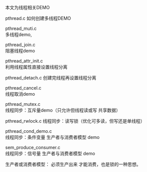 本文为线程相关DEMO


pthread.c 
		如何创建多线程DEMO

pthread_muti.c    
		多线程demo, 

pthread_join.c   
		阻塞线程demo

pthread_attr_init.c  
		利用线程属性直接设置线程分离

pthread_detach.c
		创建完线程再设置线程分离



pthread_cancel.c  
		线程取消demo



pthread_mutex.c  
		线程同步：互斥量demo（只允许但线程读或写 共享数据）

pthread_rwlock.c
		线程同步：读写锁（优化可多读，但写还是单线程）

pthread_cond_demo.c  
		线程同步：条件变量 生产者与消费者模型 demo  

sem_produce_consumer.c	
		线程同步：信号量  生产者与消费者模型 demo	


生产者或消费者模型：
		必须生产出来 才能消费，也是锁的一种思想。

